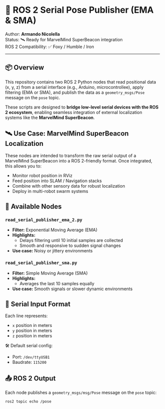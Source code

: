 # 🔧 ROS 2 Serial Pose Publisher (EMA & SMA)

Author: **Armando Nicolella**  
Status: 🛰️ Ready for MarvelMind SuperBeacon integration  
ROS 2 Compatibility: ✅ Foxy / Humble / Iron

---

## 📦 Overview

This repository contains two ROS 2 Python nodes that read positional data (x, y, z) from a serial interface (e.g., Arduino, microcontrollee), apply filtering (EMA or SMA), and publish the data as a `geometry_msgs/Pose` message on the `pose` topic.

These scripts are designed to **bridge low-level serial devices with the ROS 2 ecosystem**, enabling seamless integration of external localization systems like the **MarvelMind SuperBeacon**.



## 🛰️ Use Case: MarvelMind SuperBeacon Localization

These nodes are intended to transform the raw serial output of a MarvelMind SuperBeacon into a ROS 2-friendly format. Once integrated, this allows you to:
- Monitor robot position in RViz
- Feed position into SLAM / Navigation stacks
- Combine with other sensory data for robust localization
- Deploy in multi-robot swarm systems



## 🧠 Available Nodes

### `read_serial_publisher_ema_2.py`
- **Filter:** Exponential Moving Average (EMA)
- **Highlights:**
  - Delays filtering until 10 initial samples are collected
  - Smooth and responsive to sudden signal changes
- **Use case:** Noisy or jittery environments

### `read_serial_publisher_sma.py`
- **Filter:** Simple Moving Average (SMA)
- **Highlights:**
  - Averages the last 10 samples equally
- **Use case:** Smooth signals or slower dynamic environments



## 🔌 Serial Input Format
Each line represents:
- `x` position in meters
- `y` position in meters
- `z` position in meters

🛠️ Default serial config:
- Port: `/dev/ttyUSB1`
- Baudrate: `115200`

## 📤 ROS 2 Output

Each node publishes a `geometry_msgs/msg/Pose` message on the `pose` topic:

```bash
ros2 topic echo /pose

